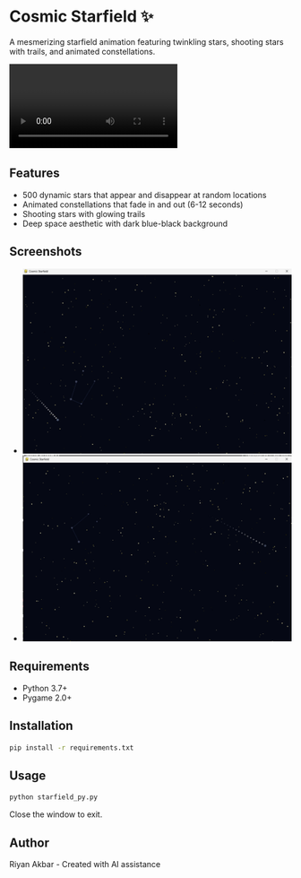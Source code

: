 # Cosmic Starfield ✨

A mesmerizing starfield animation featuring twinkling stars, shooting stars with trails, and animated constellations.

![Demo](./screenshots%20&%20recordings/Screen%20Recording%202025-10-27%20124137.mp4)

## Features

- 500 dynamic stars that appear and disappear at random locations
- Animated constellations that fade in and out (6-12 seconds)
- Shooting stars with glowing trails
- Deep space aesthetic with dark blue-black background

## Screenshots
- ![Cosmic Starfield Demo 1](./screenshots%20&%20recordings/demo1.png)
- ![Cosmic Starfield Demo 2](./screenshots%20&%20recordings/demo2.png)

## Requirements

- Python 3.7+
- Pygame 2.0+

## Installation
```bash
pip install -r requirements.txt
```

## Usage
```bash
python starfield_py.py
```

Close the window to exit.

## Author

Riyan Akbar - Created with AI assistance